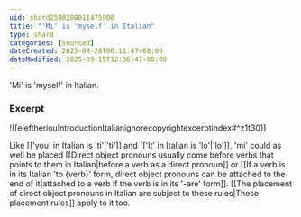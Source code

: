 ```yaml
---
uid: shard2508280011475900
title: "'Mi' is 'myself' in Italian"
type: shard
categories: [sourced]
dateCreated: 2025-08-28T00:11:47+08:00
dateModified: 2025-09-15T12:36:47+08:00
---
```

'Mi' is 'myself' in Italian. 
### Excerpt
![[eleftheriouIntroductionItalianignorecopyrightexcerptindex#^z1t30]]

Like [['you' in Italian is 'ti'|'ti']] and [['It' in Italian is 'lo'|'lo']], 'mi' could as well be placed [[Direct object pronouns usually come before verbs that points to them in Italian|before a verb as a direct pronoun]] or [[If a verb is in its Italian 'to {verb}' form, direct object pronouns can be attached to the end of it|attached to a verb if the verb is in its '-are' form]]. [[The placement of direct object pronouns in Italian are subject to these rules|These placement rules]] apply to it too.

